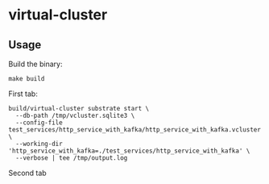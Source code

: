 # virtual-cluster

## Usage

Build the binary:

```shell
make build
````

First tab:

```shell
build/virtual-cluster substrate start \
  --db-path /tmp/vcluster.sqlite3 \
  --config-file test_services/http_service_with_kafka/http_service_with_kafka.vcluster \
  --working-dir 'http_service_with_kafka=./test_services/http_service_with_kafka' \
  --verbose | tee /tmp/output.log
```

Second tab
